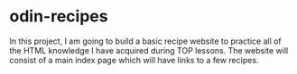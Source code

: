 # odin-recipes
In this project, I am going to build a basic recipe website to practice all of the HTML knowledge I have acquired during TOP lessons. The website will consist of a main index page which will have links to a few recipes.